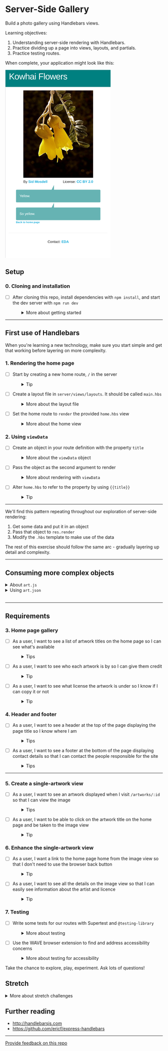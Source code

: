 # Server-Side Gallery

Build a photo gallery using Handlebars views.

Learning objectives:

1. Understanding server-side rendering with Handlebars.
2. Practice dividing up a page into views, layouts, and partials.
3. Practice testing routes.

When complete, your application might look like this:

![Screenshot of an app with gallery features including a title, image, artist name, license info, and comments](screenshot.png)

## Setup

### 0. Cloning and installation
- [ ] After cloning this repo, install dependencies with `npm install`, and start the dev server with `npm run dev`
  <details style="padding-left: 2em">
    <summary>More about getting started</summary>

    - To start the server: `npm start`
    - To debug the server (and have it reload with Nodemon after changes): `npm run dev`
    - To run the tests: `npm test`
  </details>

---

## First use of Handlebars

When you're learning a new technology, make sure you start simple and get that working before layering on more complexity.

### 1. Rendering the home page

- [ ] Start by creating a new home route, `/` in the server
  <details style="padding-left: 2em">
    <summary>Tip</summary> 
    
    Make sure it's working by having it send something like `res.send('Hello, world!')`
  </details>

- [ ] Create a layout file in `server/views/layouts`. It should be called `main.hbs`
  <details style="padding-left: 2em">
    <summary>More about the layout file</summary>

    - Express Handlebars requires a default layout in order to render templates, and unless we've customised the configuration, the name should be `main.hbs`
    - See [the docs](https://github.com/ericf/express-handlebars) for more on layouts
    - It should look just like a standard HTML page, but with `{{{body}}}` between the `<body></body>` tags (notice there are **three** sets of curly braces there, not two)!
  </details>

- [ ] Set the home route to `render` the provided `home.hbs` view
  <details style="padding-left: 2em">
    <summary>More about the home view</summary>

    - We've provided a single `home.hbs` template in the views folder. Instead of `res.send`, now use `res.render` to render `home.hbs` template when anyone visits the `/` route
    - When we reload the page, we should see the text change to, 'Hello, templates!'
  </details>

### 2. Using `viewData`

- [ ] Create an object in your route definition with the property `title`
  <details style="padding-left: 2em">
    <summary>More about the <code>viewData</code> object</summary>

    ```js
    const viewData = {
      title: 'Gallery',
    }
    ```
  </details>

- [ ] Pass the object as the second argument to render
  <details style="padding-left: 2em">
    <summary>More about rendering with <code>viewData</code></summary>

    ```js
    const template = 'home'
    res.render(template, viewData)
    ```
  </details>

- [ ] Alter `home.hbs` to refer to the property by using `{{title}}`
  <details style="padding-left: 2em">
    <summary>Tip</summary>

    Maybe put it inside `<h1></h1>` tags?

    Reload the page. Does it work?
  </details>

---

We'll find this pattern repeating throughout our exploration of server-side rendering:

  1. Get some data and put it in an object
  1. Pass that object to `res.render`
  1. Modify the `.hbs` template to make use of the data
  
The rest of this exercise should follow the same arc - gradually layering up detail and complexity.

---

## Consuming more complex objects

<details>
  <summary>About <code>art.js</code></summary>

  We want you to explore and understand template rendering today, so we've provided you with data to work with. It's an array of objects brought into the program using `import`. Each object represents a piece of art.

  The each object in the array is structured like this:

  ```js
  {
    "id": 1,
    "title": "Kea in Flight",
    "comments": [
      "Very arty."
    ],
    "artwork": "images/kea.jpg",
    "artist": {
      "name": "Ben",
      "url": "https://www.flickr.com/photos/seabirdnz/"
    },
    "license": {
      "name": "CC BY-ND 2.0",
      "url": "https://creativecommons.org/licenses/by-nd/2.0/"
    }
  },
  ```
</details>

<details>
  <summary>Using <code>art.json</code></summary>

  Any time you want to use this data, you can include `import art from './data/art.js'` at the top of the file you want to use it in. Remember, `art` is an **array** and Handlebars expects you to pass it an **object**, so you might need to do something like this:

  ```js
  const viewData = {
    title: 'Gallery',
    art,
  }
  ```
</details>
<br />

---

## Requirements

### 3. Home page gallery
- [ ] As a user, I want to see a list of artwork titles on the home page so I can see what's available
  <details style="padding-left: 2em">
    <summary>Tips</summary>

    - Remember, we can do something for each element in the `art` array using `{{#each}}`
    - We suggest using an unordered list, where each artwork titles could be listed using `<li>{{title}}</li>`
  </details>

- [ ] As a user, I want to see who each artwork is by so I can give them credit
  <details style="padding-left: 2em">
    <summary>Tip</summary>

    Since we already have the title, this should be pretty easy! Do the same thing for the license. (You could even make it a link if you like: the URL property is also included.)
  </details>

- [ ] As a user, I want to see what license the artwork is under so I know if I can copy it or not
  <details style="padding-left: 2em">
    <summary>Tip</summary>

    This `{{#each}}` block is getting a bit complicated. Let's add a partial! The `{{#each}}` will stay the same, but you'll move all the code inside it to the partial file (`artwork-summary.hbs`, for example).
  </details>

### 4. Header and footer
- [ ] As a user, I want to see a header at the top of the page displaying the page title so I know where I am
  <details style="padding-left: 2em">
    <summary>Tips</summary>

    - We **could** "hard-code" this in the template, but to keep our design flexible let's use a partial and we can include a `title` property on every data object we pass to `res.render`
    - Create a `header.hbs` partial. Make it look however you like, but be sure it has a `{{title}}` in there somewhere
  </details>

- [ ] As a user, I want to see a footer at the bottom of the page displaying contact details so that I can contact the people responsible for the site
  <details style="padding-left: 2em">
    <summary>Tips</summary>

    - Repetition can be a wonderful thing. Create a `footer.hbs` partial and include it in your home template
    - Hint: Use the `header` and `footer` partials from the `main.hbs` layout file, and they'll be used for every template view you create from now on
  </details>

---

### 5. Create a single-artwork view

- [ ] As a user, I want to see an artwork displayed when I visit `/artworks/:id` so that I can view the image
  <details style="padding-left: 2em">
    <summary>Tips</summary>

    - Create `artworks.hbs`. It doesn't have to be complicated: just a single `img` tag with its `src` attribute set to `{{artwork}}` will do nicely
    - Create a new route in server.js. In the route, you'll need to find the correct artwork using `req.params.id`. Hint: `art.find()` (see [MDN](https://developer.mozilla.org/en/docs/Web/JavaScript/Reference/Global_Objects/Array/find))
    - Send the artwork to the `res.render()` call
  </details>

- [ ] As a user, I want to be able to click on the artwork title on the home page and be taken to the image view
  <details style="padding-left: 2em">
    <summary>Tip</summary>

    Time to link it up! In our `artwork-summary.hbs` (or whatever we called it) partial, turn the artwork title into a link. We'll need to make use of the `id` property of the artwork object to build our links.
  </details>

### 6. Enhance the single-artwork view

- [ ] As a user, I want a link to the home page home from the image view so that I don't need to use the browser back button
  <details style="padding-left: 2em">
    <summary>Tip</summary>

    Here's another good partial opportunity! What we need is a simple partial that can be inserted anytime we need a link to the home page.
  </details>

- [ ] As a user, I want to see all the details on the image view so that I can easily see information about the artist and licence
  <details style="padding-left: 2em">
    <summary>Tip</summary>

    Although we don't strictly need to create another partial here, it might be a good opportunity to practice. We can even do partials **within** partials! For example, we could use a `comment.hbs` partial for each element in the `comments` array, and use that from an `artwork-details.hbs` partial.
  </details>

### 7. Testing

- [ ] Write some tests for our routes with Supertest and `@testing-library`
  <details style="padding-left: 2em">
    <summary>More about testing</summary>

    - These testing libraries have already been installed
    - Create a `server.test.js` and test away!
    - In particular, testing both sides of any `{{#if}}`s we have, and that our `{{#each}}`s loop correctly, would be a great start!
  </details>
- [ ] Use the WAVE browser extension to find and address accessibility concerns
  <details style="padding-left: 2em">
    <summary>More about testing for accessibility</summary>

    - [Watch a video demo](https://www.youtube.com/watch?v=sdIkpL9EiN4)
    - Address any errors, contrast errors, and warnings
  </details>

Take the chance to explore, play, experiment. Ask lots of questions!

## Stretch

<details>
  <summary>More about stretch challenges</summary>

  - Including the title in the data object passed to `res.render` each time works ok, but what if some developer in the future forgets to pass it? It'd be great if there was some way in the template of providing a default title... maybe there's a way using the `{{#if}}` helper?
  - We could shift the data access of our `art` object to a `data.js` file, and only export utility functions with names like `getAll` and `getById(1)`
  - Did you know you can define your own Handlebars helpers, like `{{#if}}` and `{{#each}}`? Try writing a simple helper that (for example) truncates numbers to display only two decimal places
  - Add some styling! Consider where we store files that we will load into the browser. Maybe near the images?
</details>

## Further reading

- http://handlebarsjs.com
- https://github.com/ericf/express-handlebars

---
[Provide feedback on this repo](https://docs.google.com/forms/d/e/1FAIpQLSfw4FGdWkLwMLlUaNQ8FtP2CTJdGDUv6Xoxrh19zIrJSkvT4Q/viewform?usp=pp_url&entry.1958421517=server-side-rendering)
